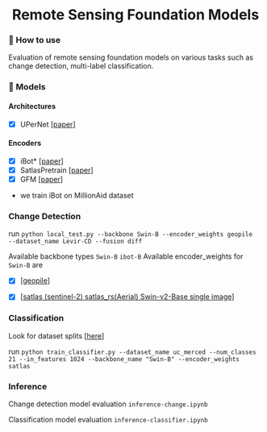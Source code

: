 <h1 align="center">
  <b>Remote Sensing Foundation Models</b><br>
</h1>


### 🌱 How to use <a name="use"></a>

Evaluation of remote sensing foundation models on various tasks such as change detection, multi-label classification.



### 🔭 Models <a name="models"></a>


#### Architectures <a name="architectures"></a>

- [x] UPerNet [[paper](https://arxiv.org/abs/1807.10221)]


#### Encoders <a name="encoders"></a>

- [x]  iBot* [[paper](https://arxiv.org/abs/2111.07832)]
- [x]  SatlasPretrain [[paper](https://arxiv.org/abs/2211.15660)]
- [x]  GFM [[paper](https://arxiv.org/abs/1807.10221)]

* we train iBot on MillionAid dataset

### Change Detection <a name="cd"></a>

run `python local_test.py --backbone Swin-B --encoder_weights geopile  --dataset_name Levir-CD --fusion diff`

Available backbone types `Swin-B` `ibot-B`
Available encoder_weights for `Swin-B` are 
- [x] [[geopile](https://github.com/mmendiet/GFM/tree/main)]
- [x] [[satlas (sentinel-2) satlas_rs(Aerial) Swin-v2-Base single image](https://github.com/allenai/satlaspretrain_models/)]



### Classification <a name="cl"></a>

Look for dataset splits [[here](https://github.com/google-research/google-research/blob/master/remote_sensing_representations/README.md)]

run `python train_classifier.py --dataset_name uc_merced --num_classes 21 --in_features 1024 --backbone_name "Swin-B" --encoder_weights satlas`

### Inference <a name="infer"></a>

Change detection model evaluation `inference-change.ipynb`

Classification model evaluation `inference-classifier.ipynb`
